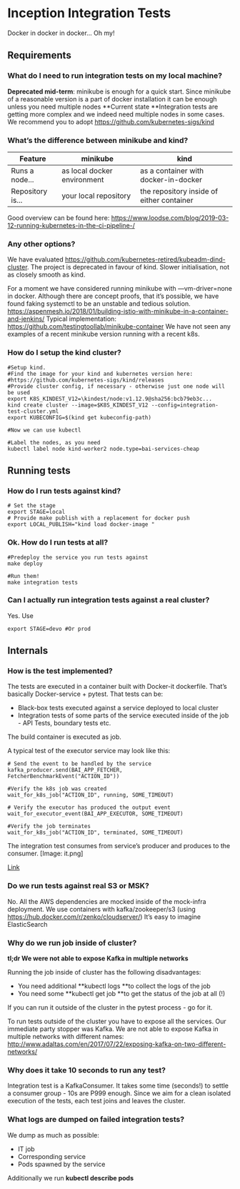 # Inception Integration Tests


Docker in docker in docker... Oh my!

## Requirements

### What do I need to run integration tests on my local machine?

**Deprecated mid-term**: minikube is enough for a quick start. Since minikube of a reasonable version is a part of docker installation it can be enough unless you need multiple nodes
**Current state **Integration tests are getting more complex and we indeed need multiple nodes in some cases. We recommend you to adopt https://github.com/kubernetes-sigs/kind

### What’s the difference between minikube and kind?

|Feature    |minikube    |kind    |
|---    |---    |---    |
|Runs a node...    |as local docker environment    |as a container with docker-in-docker    |
|Repository is...    |your local repository    |the repository inside of either container    |

Good overview can be found here:
https://www.loodse.com/blog/2019-03-12-running-kubernetes-in-the-ci-pipeline-/

### Any other options?

We have evaluated https://github.com/kubernetes-retired/kubeadm-dind-cluster. The project is deprecated in favour of kind. Slower initialisation, not as closely smooth as kind.

For a moment we have considered running minikube with —vm-driver=none in docker. Although there are concept proofs, that it’s possible, we have found faking systemctl to be an unstable and tedious solution.
https://aspenmesh.io/2018/01/building-istio-with-minikube-in-a-container-and-jenkins/
Typical implementation:
https://github.com/testingtoollab/minikube-container
We have not seen any examples of a recent minikube version running with a recent k8s.

### How do I setup the kind cluster?

```
#Setup kind.
#Find the image for your kind and kubernetes version here:
#https://github.com/kubernetes-sigs/kind/releases
#Provide cluster config, if necessary - otherwise just one node will be used
export K8S_KINDEST_V12=\kindest/node:v1.12.9@sha256:bcb79eb3c...
kind create cluster --image=$K8S_KINDEST_V12 --config=integration-test-cluster.yml
export KUBECONFIG=$(kind get kubeconfig-path)

#Now we can use kubectl

#Label the nodes, as you need
kubectl label node kind-worker2 node.type=bai-services-cheap
```

## Running tests

### How do I run tests against kind?

```
# Set the stage
export STAGE=local
# Provide make publish with a replacement for docker push
export LOCAL_PUBLISH="kind load docker-image "
```

### Ok. How do I run tests at all?

```
#Predeploy the service you run tests against
make deploy

#Run them!
make integration tests
```

### Can I actually run integration tests against a real cluster?

Yes. Use

```
export STAGE=devo #Or prod
```

## Internals

### How is the test implemented?

The tests are executed in a container built with Docker-it dockerfile. That’s basically Docker-service + pytest.
That tests can be:

* Black-box tests executed against a service deployed to local cluster
* Integration tests of some parts of the service executed inside of the job - API Tests, boundary tests etc.

The build container is executed as job.

A typical test of the executor service may look like this:

```
# Send the event to be handled by the service
kafka_producer.send(BAI_APP_FETCHER, FetcherBenchmarkEvent("ACTION_ID"))

#Verify the k8s job was created
wait_for_k8s_job("ACTION_ID", running, SOME_TIMEOUT)

# Verify the executor has produced the output event
wait_for_executor_event(BAI_APP_EXECUTOR, SOME_TIMEOUT)

#Verify the job terminates
wait_for_k8s_job("ACTION_ID", terminated, SOME_TIMEOUT)
```

The integration test consumes from service’s producer and produces to the consumer.
[Image: it.png]

[Link](https://wsd.aka.amazon.com/?lz=CnBhcnRpY2lwYW50IFRlc3QgYXMgVAAJDUthZmthIGFzIEsAIA1FeGVjdXRvciBhcyBFCgpULT5UOiB0ZXN0X2V4ZWMKYWN0aXZhdGUgVApULT5LOiBzdGFydF9iZW5jaG1hcmsKSy0-RQAEEkUAIgplZApLAFAFAAYIZGUASwo&s=default&h=vGZCH4EYj082PWxn)

### Do we run tests against real S3 or MSK?

No. All the AWS dependencies are mocked inside of the mock-infra deployment.
We use containers with kafka/zookeeper/s3 (using https://hub.docker.com/r/zenko/cloudserver/)
It’s easy to imagine ElasticSearch

### Why do we run job inside of cluster?

**tl;dr  We were not able to expose Kafka in multiple networks**

Running the job inside of cluster has the following disadvantages:

* You need additional **kubectl logs **to collect the logs of the job
* You need some **kubectl get job **to get the status of the job at all (!)

If you can run it outside of the cluster in the pytest process - go for it.

To run tests outside of the cluster you have to expose all the services. Our immediate party stopper was Kafka. We are not able to expose Kafka in multiple networks with different names:
http://www.adaltas.com/en/2017/07/22/exposing-kafka-on-two-different-networks/

### Why does it take 10 seconds to run any test?

Integration test is a KafkaConsumer. It takes some time (seconds!) to settle a consumer group - 10s are P999 enough. Since we aim for a clean isolated execution of the tests, each test joins and leaves the cluster.

### What logs are dumped on failed integration tests?

We dump as much as possible:

* IT job
* Corresponding service
* Pods spawned by the service

Additionally we run **kubectl describe pods**
